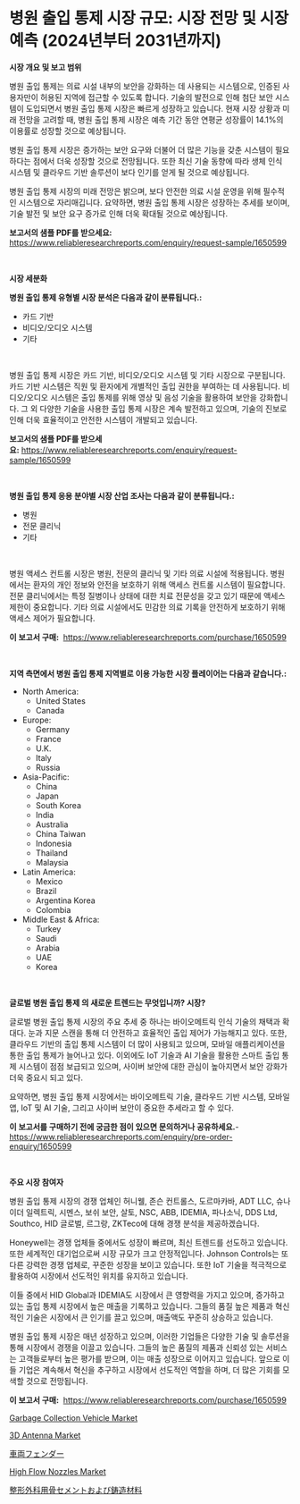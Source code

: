 <p><h1>병원 출입 통제 시장 규모: 시장 전망 및 시장 예측 (2024년부터 2031년까지)</h1></p><p><strong>시장 개요 및 보고 범위</strong></p>
<p><p>병원 출입 통제는 의료 시설 내부의 보안을 강화하는 데 사용되는 시스템으로, 인증된 사용자만이 허용된 지역에 접근할 수 있도록 합니다. 기술의 발전으로 인해 첨단 보안 시스템이 도입되면서 병원 출입 통제 시장은 빠르게 성장하고 있습니다. 현재 시장 상황과 미래 전망을 고려할 때, 병원 출입 통제 시장은 예측 기간 동안 연평균 성장률이 14.1%의 이용률로 성장할 것으로 예상됩니다. </p><p>병원 출입 통제 시장은 증가하는 보안 요구와 더불어 더 많은 기능을 갖춘 시스템이 필요하다는 점에서 더욱 성장할 것으로 전망됩니다. 또한 최신 기술 동향에 따라 생체 인식 시스템 및 클라우드 기반 솔루션이 보다 인기를 얻게 될 것으로 예상됩니다. </p><p>병원 출입 통제 시장의 미래 전망은 밝으며, 보다 안전한 의료 시설 운영을 위해 필수적인 시스템으로 자리매깁니다. 요약하면, 병원 출입 통제 시장은 성장하는 추세를 보이며, 기술 발전 및 보안 요구 증가로 인해 더욱 확대될 것으로 예상됩니다.</p></p>
<p><strong>보고서의 샘플 PDF를 받으세요:</strong> <a href="https://www.reliableresearchreports.com/enquiry/request-sample/1650599">https://www.reliableresearchreports.com/enquiry/request-sample/1650599</a></p>
<p>&nbsp;</p>
<p><strong>시장 세분화</strong></p>
<p><strong>병원 출입 통제 유형별 시장 분석은 다음과 같이 분류됩니다.:</strong></p>
<p><ul><li>카드 기반</li><li>비디오/오디오 시스템</li><li>기타</li></ul></p>
<p>&nbsp;</p>
<p><p>병원 출입 통제 시장은 카드 기반, 비디오/오디오 시스템 및 기타 시장으로 구분됩니다. 카드 기반 시스템은 직원 및 환자에게 개별적인 출입 권한을 부여하는 데 사용됩니다. 비디오/오디오 시스템은 출입 통제를 위해 영상 및 음성 기술을 활용하여 보안을 강화합니다. 그 외 다양한 기술을 사용한 출입 통제 시장은 계속 발전하고 있으며, 기술의 진보로 인해 더욱 효율적이고 안전한 시스템이 개발되고 있습니다.</p></p>
<p><strong>보고서의 샘플 PDF를 받으세요:</strong>&nbsp;<a href="https://www.reliableresearchreports.com/enquiry/request-sample/1650599">https://www.reliableresearchreports.com/enquiry/request-sample/1650599</a></p>
<p>&nbsp;</p>
<p><strong> 병원 출입 통제 응용 분야별 시장 산업 조사는 다음과 같이 분류됩니다.:</strong></p>
<p><ul><li>병원</li><li>전문 클리닉</li><li>기타</li></ul></p>
<p>&nbsp;</p>
<p><p>병원 액세스 컨트롤 시장은 병원, 전문의 클리닉 및 기타 의료 시설에 적용됩니다. 병원에서는 환자의 개인 정보와 안전을 보호하기 위해 액세스 컨트롤 시스템이 필요합니다. 전문 클리닉에서는 특정 질병이나 상태에 대한 치료 전문성을 갖고 있기 때문에 액세스 제한이 중요합니다. 기타 의료 시설에서도 민감한 의료 기록을 안전하게 보호하기 위해 액세스 제어가 필요합니다.</p></p>
<p><strong>이 보고서 구매:</strong>&nbsp; <a href="https://www.reliableresearchreports.com/purchase/1650599">https://www.reliableresearchreports.com/purchase/1650599</a></p>
<p>&nbsp;</p>
<p><strong>지역 측면에서 병원 출입 통제 지역별로 이용 가능한 시장 플레이어는 다음과 같습니다.:</strong></p>
<p><ul>
    <li>
        North America:
        <ul>
            <li>United States</li>
            <li>Canada</li>
        </ul>
    </li>
    <li>
        Europe:
        <ul>
            <li>Germany</li>
            <li>France</li>
            <li>U.K.</li>
            <li>Italy</li>
            <li>Russia</li>
        </ul>
    </li>
    <li>
        Asia-Pacific:
        <ul>
            <li>China</li>
            <li>Japan</li>
            <li>South Korea</li>
            <li>India</li>
            <li>Australia</li>
            <li>China Taiwan</li>
            <li>Indonesia</li>
            <li>Thailand</li>
            <li>Malaysia</li>
        </ul>
    </li>
    <li>
        Latin America:
        <ul>
            <li>Mexico</li>
            <li>Brazil</li>
            <li>Argentina Korea</li>
            <li>Colombia</li>
        </ul>
    </li>
    <li>
        Middle East & Africa:
        <ul>
            <li>Turkey</li>
            <li>Saudi</li>
            <li>Arabia</li>
            <li>UAE</li>
            <li>Korea</li>
        </ul>
    </li>
    </ul></p>
<p>&nbsp;</p>
<p><strong>글로벌 병원 출입 통제 의 새로운 트렌드는 무엇입니까? 시장?</strong></p>
<p><p>글로벌 병원 출입 통제 시장의 주요 추세 중 하나는 바이오메트릭 인식 기술의 채택과 확대다. 눈과 지문 스캔을 통해 더 안전하고 효율적인 출입 제어가 가능해지고 있다. 또한, 클라우드 기반의 출입 통제 시스템이 더 많이 사용되고 있으며, 모바일 애플리케이션을 통한 출입 통제가 늘어나고 있다. 이외에도 IoT 기술과 AI 기술을 활용한 스마트 출입 통제 시스템이 점점 보급되고 있으며, 사이버 보안에 대한 관심이 높아지면서 보안 강화가 더욱 중요시 되고 있다. </p><p>요약하면, 병원 출입 통제 시장에서는 바이오메트릭 기술, 클라우드 기반 시스템, 모바일 앱, IoT 및 AI 기술, 그리고 사이버 보안이 중요한 추세라고 할 수 있다.</p></p>
<p><strong>이 보고서를 구매하기 전에 궁금한 점이 있으면 문의하거나 공유하세요.</strong>- <a href="https://www.reliableresearchreports.com/enquiry/pre-order-enquiry/1650599">https://www.reliableresearchreports.com/enquiry/pre-order-enquiry/1650599</a></p>
<p>&nbsp;</p>
<p><strong>주요 시장 참여자</strong></p>
<p><p>병원 출입 통제 시장의 경쟁 업체인 허니웰, 존슨 컨트롤스, 도르마카바, ADT LLC, 슈나이더 일렉트릭, 시멘스, 보쉬 보안, 살토, NSC, ABB, IDEMIA, 파나소닉, DDS Ltd, Southco, HID 글로벌, 르그랑, ZKTeco에 대해 경쟁 분석을 제공하겠습니다.</p><p>Honeywell는 경쟁 업체들 중에서도 성장이 빠르며, 최신 트렌드를 선도하고 있습니다. 또한 세계적인 대기업으로써 시장 규모가 크고 안정적입니다. Johnson Controls는 또 다른 강력한 경쟁 업체로, 꾸준한 성장을 보이고 있습니다. 또한 IoT 기술을 적극적으로 활용하여 시장에서 선도적인 위치를 유지하고 있습니다.</p><p>이들 중에서 HID Global과 IDEMIA도 시장에서 큰 영향력을 가지고 있으며, 증가하고 있는 출입 통제 시장에서 높은 매출을 기록하고 있습니다. 그들의 품질 높은 제품과 혁신적인 기술은 시장에서 큰 인기를 끌고 있으며, 매출액도 꾸준히 상승하고 있습니다.</p><p>병원 출입 통제 시장은 매년 성장하고 있으며, 이러한 기업들은 다양한 기술 및 솔루션을 통해 시장에서 경쟁을 이끌고 있습니다. 그들의 높은 품질의 제품과 신뢰성 있는 서비스는 고객들로부터 높은 평가를 받으며, 이는 매출 성장으로 이어지고 있습니다. 앞으로 이들 기업은 계속해서 혁신을 추구하고 시장에서 선도적인 역할을 하며, 더 많은 기회를 모색할 것으로 전망됩니다.</p></p>
<p><strong>이 보고서 구매:</strong>&nbsp;&nbsp;<a href="https://www.reliableresearchreports.com/purchase/1650599">https://www.reliableresearchreports.com/purchase/1650599</a></p>
<p><p><a href="https://issuu.com/reportprime-2/docs/garbage-collection-vehicle-market-size-2030.pptx">Garbage Collection Vehicle Market</a></p><p><a href="https://github.com/wwwkeltoum/Market-Research-Report-List-2/blob/main/3d-antenna-market.md">3D Antenna Market</a></p><p><a href="https://medium.com/@leigh4852023/%E8%87%AA%E5%8B%95%E8%BB%8A%E3%83%95%E3%82%A7%E3%83%B3%E3%83%80%E3%83%BC%E5%B8%82%E5%A0%B4%E8%A6%8F%E6%A8%A1-%E5%B8%82%E5%A0%B4%E5%8B%95%E5%90%91%E3%81%A8%E5%B8%82%E5%A0%B4%E4%BA%88%E6%B8%AC-2024%E5%B9%B4%E3%81%8B%E3%82%892031%E5%B9%B4-a0063e593690">車両フェンダー</a></p><p><a href="https://view.publitas.com/reportprime-1/decoding-the-high-flow-nozzles-market-a-deep-dive-into-the-latest-market-trends-market-segmentation-and-competitive-analysis/">High Flow Nozzles Market</a></p><p><a href="https://github.com/nemesis2824/Market-Research-Report-List-1/blob/main/465604711086.md">整形外科用骨セメントおよび鋳造材料</a></p></p>
